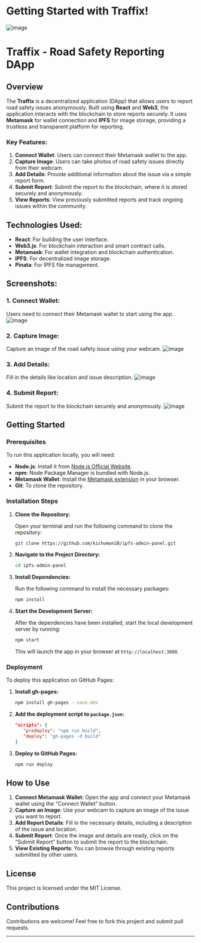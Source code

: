 # Getting Started with Traffix!

![image](https://github.com/user-attachments/assets/17cd69a6-1a17-4ed5-b57c-506cf99a3b0d)

# Traffix - Road Safety Reporting DApp

## Overview
The **Traffix** is a decentralized application (DApp) that allows users to report road safety issues anonymously. Built using **React** and **Web3**, the application interacts with the blockchain to store reports securely. It uses **Metamask** for wallet connection and **IPFS** for image storage, providing a trustless and transparent platform for reporting.

### Key Features:
1. **Connect Wallet**: Users can connect their Metamask wallet to the app.
2. **Capture Image**: Users can take photos of road safety issues directly from their webcam.
3. **Add Details**: Provide additional information about the issue via a simple report form.
4. **Submit Report**: Submit the report to the blockchain, where it is stored securely and anonymously.
5. **View Reports**: View previously submitted reports and track ongoing issues within the community.


## Technologies Used:
- **React**: For building the user interface.
- **Web3.js**: For blockchain interaction and smart contract calls.
- **Metamask**: For wallet integration and blockchain authentication.
- **IPFS**: For decentralized image storage.
- **Pinata**: For IPFS file management.

## Screenshots:
### 1. Connect Wallet:
Users need to connect their Metamask wallet to start using the app.
![image](https://github.com/user-attachments/assets/0682f412-87af-4eb8-be5f-c8849c7eaacc)

### 2. Capture Image:
Capture an image of the road safety issue using your webcam.
![image](https://github.com/user-attachments/assets/a917212b-ba0d-4139-9d10-80e2b6d13d53)

### 3. Add Details:
Fill in the details like location and issue description.
![image](https://github.com/user-attachments/assets/cb120d65-f51b-473b-a5bb-f6dfb063b56d)

### 4. Submit Report:
Submit the report to the blockchain securely and anonymously.
![image](https://github.com/user-attachments/assets/8d2a83db-9c28-4780-8ee7-c191df0d2288)

## Getting Started

### Prerequisites
To run this application locally, you will need:

- **Node.js**: Install it from [Node.js Official Website](https://nodejs.org/).
- **npm**: Node Package Manager is bundled with Node.js.
- **Metamask Wallet**: Install the [Metamask extension](https://metamask.io/) in your browser.
- **Git**: To clone the repository.

### Installation Steps

1. **Clone the Repository:**

   Open your terminal and run the following command to clone the repository:

   ```bash
   git clone https://github.com/kichuman28/ipfs-admin-panel.git
   ```

2. **Navigate to the Project Directory:**

   ```bash
   cd ipfs-admin-panel
   ```

3. **Install Dependencies:**

   Run the following command to install the necessary packages:

   ```bash
   npm install
   ```

4. **Start the Development Server:**

   After the dependencies have been installed, start the local development server by running:

   ```bash
   npm start
   ```

   This will launch the app in your browser at `http://localhost:3000`.

### Deployment

To deploy this application on GitHub Pages:

1. **Install gh-pages:**

   ```bash
   npm install gh-pages --save-dev
   ```

2. **Add the deployment script to `package.json`:**

   ```json
   "scripts": {
      "predeploy": "npm run build",
      "deploy": "gh-pages -d build"
   }
   ```

3. **Deploy to GitHub Pages:**

   ```bash
   npm run deploy
   ```

## How to Use

1. **Connect Metamask Wallet**: Open the app and connect your Metamask wallet using the "Connect Wallet" button.
2. **Capture an Image**: Use your webcam to capture an image of the issue you want to report.
3. **Add Report Details**: Fill in the necessary details, including a description of the issue and location.
4. **Submit Report**: Once the image and details are ready, click on the "Submit Report" button to submit the report to the blockchain.
5. **View Existing Reports**: You can browse through existing reports submitted by other users.

## License
This project is licensed under the MIT License.

## Contributions
Contributions are welcome! Feel free to fork this project and submit pull requests. 

---



